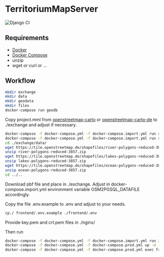# TerritoriumMapServer

![Django CI](https://github.com/zigellsn/TerritoriumMapServer/workflows/Django%20CI/badge.svg)

## Requirements
- [Docker](https://www.docker.com/)
- [Docker Compose](https://github.com/docker/compose)
- unzip
- wget or curl or ...

## Workflow
``` bash
mkdir exchange
mkdir data
mkdir geodata
mkdir files
docker-compose run geodb
```

Copy project.mml from [openstreetmap-carto](https://github.com/gravitystorm/openstreetmap-carto) or 
[openstreetmap-carto-de](https://github.com/giggls/openstreetmap-carto-de) to ./exchange and
adjust if necessary.

``` bash
docker-compose -f docker-compose.yml -f docker-compose.import.yml run style
docker-compose -f docker-compose.yml -f docker-compose.import.yml run shapefiles
cd ./exchange/data/
wget https://tile.openstreetmap.de/shapefiles/river-polygons-reduced-3857.zip
unzip river-polygons-reduced-3857.zip
wget https://tile.openstreetmap.de/shapefiles/lakes-polygons-reduced-3857.zip
unzip lakes-polygons-reduced-3857.zip
wget https://tile.openstreetmap.de/shapefiles/ocean-polygons-reduced-3857.zip
unzip ocean-polygons-reduced-3857.zip
cd ../..
```

Download pbf file and place in ./exchange. Adjust in docker-compose.import.yml environment variable OSM2PGSQL_DATAFILE accordingly.

Copy the file .env.example to .env and adjust to your needs.
``` bash
cp./ frontend/.env.example ./frontend/.env
```
Provide key.pem and crt.pem files in ./nginx/

Then run
``` bash
docker-compose -f docker-compose.yml -f docker-compose.import.yml run import
docker-compose -f docker-compose.yml -f docker-compose.prod.yml up -d --build
docker-compose -f docker-compose.yml -f docker-compose.prod.yml exec frontend python manage.py createsuperuser
```